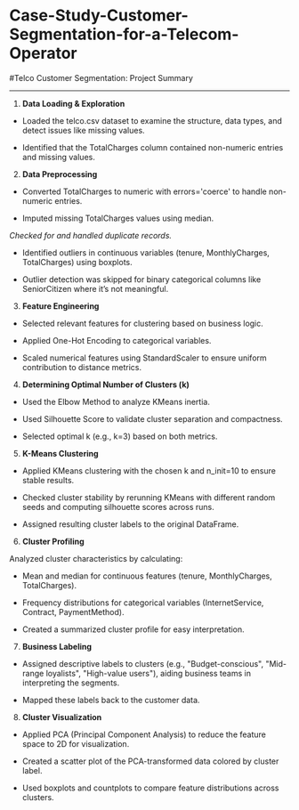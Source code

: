 # Case-Study-Customer-Segmentation-for-a-Telecom-Operator

#Telco Customer Segmentation: Project Summary


---

1. **Data Loading & Exploration**

* Loaded the telco.csv dataset to examine the structure, data types, and detect issues like missing values.

* Identified that the TotalCharges column contained non-numeric entries and missing values.

2. **Data Preprocessing**

* Converted TotalCharges to numeric with errors='coerce' to handle non-numeric entries.

* Imputed missing TotalCharges values using median.

 *Checked for and handled duplicate records.*

* Identified outliers in continuous variables (tenure, MonthlyCharges, TotalCharges) using boxplots.

* Outlier detection was skipped for binary categorical columns like SeniorCitizen where it’s not meaningful.

3. **Feature Engineering**

* Selected relevant features for clustering based on business logic.

* Applied One-Hot Encoding to categorical variables.

* Scaled numerical features using StandardScaler to ensure uniform contribution to distance metrics.

4. **Determining Optimal Number of Clusters (k)**
* Used the Elbow Method to analyze KMeans inertia.

* Used Silhouette Score to validate cluster separation and compactness.

* Selected optimal k (e.g., k=3) based on both metrics.

5. **K-Means Clustering**
* Applied KMeans clustering with the chosen k and n_init=10 to ensure stable results.

* Checked cluster stability by rerunning KMeans with different random seeds and computing silhouette scores across runs.

* Assigned resulting cluster labels to the original DataFrame.

6. **Cluster Profiling**

Analyzed cluster characteristics by calculating:

* Mean and median for continuous features (tenure, MonthlyCharges, TotalCharges).

* Frequency distributions for categorical variables (InternetService, Contract, PaymentMethod).

* Created a summarized cluster profile for easy interpretation.

7. **Business Labeling**

* Assigned descriptive labels to clusters (e.g., "Budget-conscious", "Mid-range loyalists", "High-value users"), aiding business teams in interpreting the segments.

* Mapped these labels back to the customer data.

8. **Cluster Visualization**

* Applied PCA (Principal Component Analysis) to reduce the feature space to 2D for visualization.

* Created a scatter plot of the PCA-transformed data colored by cluster label.

* Used boxplots and countplots to compare feature distributions across clusters.



